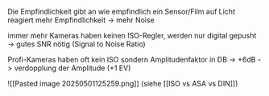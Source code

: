 Die Empfindlichkeit gibt an wie empfindlich ein Sensor/Film auf Licht reagiert
mehr Empfindlichkeit -> mehr Noise

immer mehr Kameras haben keinen ISO-Regler, werden nur digital gepusht -> gutes SNR nötig (Signal to Noise Ratio)

Profi-Kameras haben oft kein ISO sondern Amplitudenfaktor in DB
-> +6dB -> verdopplung der Amplitude (+1 EV)

![[Pasted image 20250501125259.png]]
(siehe [[ISO vs ASA vs DIN]])